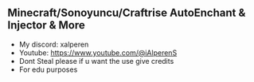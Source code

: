 ## Minecraft/Sonoyuncu/Craftrise AutoEnchant & Injector & More
- My discord: xalperen
- Youtube: https://www.youtube.com/@iAlperenS
- Dont Steal please if u want the use give credits
- For edu purposes
